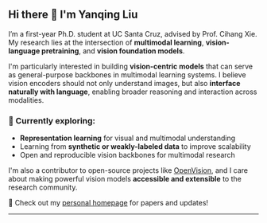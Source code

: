 ## Hi there 👋 I'm Yanqing Liu

I’m a first-year Ph.D. student at UC Santa Cruz, advised by Prof. Cihang Xie.  
My research lies at the intersection of **multimodal learning**, **vision-language pretraining**, and **vision foundation models**.

I'm particularly interested in building **vision-centric models** that can serve as general-purpose backbones in multimodal learning systems.
I believe vision encoders should not only understand images, but also **interface naturally with language**, enabling broader reasoning and interaction across modalities.

### 🔬 Currently exploring:
- **Representation learning** for visual and multimodal understanding  
- Learning from **synthetic or weakly-labeled data** to improve scalability
- Open and reproducible vision backbones for multimodal research  

I'm also a contributor to open-source projects like [OpenVision](https://github.com/UCSC-VLAA/OpenVision), and I care about making powerful vision models **accessible and extensible** to the research community.

📄 Check out my [personal homepage](https://yanqing0327.github.io/Yanqing.github.io/) for papers and updates!

---

